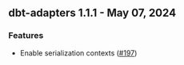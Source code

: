## dbt-adapters 1.1.1 - May 07, 2024

### Features

* Enable serialization contexts ([#197](https://github.com/dbt-labs/dbt-adapters/issues/197))
